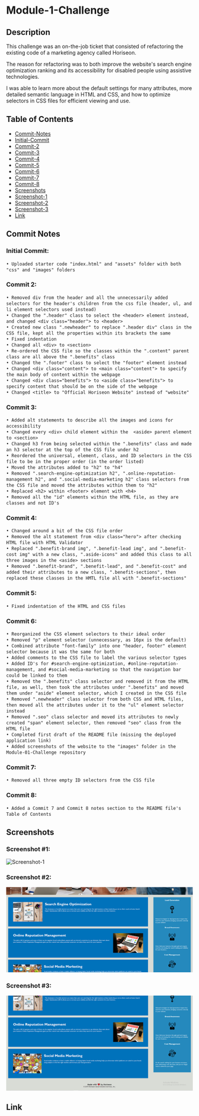 # Module-1-Challenge

## Description

This challenge was an on-the-job ticket that consisted of refactoring the existing code of a marketing agency called Horiseon.

The reason for refactoring was to both improve the website's search engine optimization ranking and its accessibility for disabled people using assistive technologies.

I was able to learn more about the default settings for many attributes, more detailed semantic language in HTML and CSS, and how to optimize selectors in CSS files for efficient viewing and use.

## Table of Contents
- [Commit-Notes](#commit-notes)
- [Initial-Commit](#initial-commit)
- [Commit-2](#commit-2)
- [Commit-3](#commit-3)
- [Commit-4](#commit-4)
- [Commit-5](#commit-5)
- [Commit-6](#commit-6)
- [Commit-7](#commit-7)
- [Commit-8](#commit-8)
- [Screenshots](#screenshots)
- [Screenshot-1](#screenshot-1)
- [Screenshot-2](#screenshot-2)
- [Screenshot-3](#screenshot-3)
- [Link](#link)

## Commit Notes

### Initial Commit:
	• Uploaded starter code "index.html" and "assets" folder with both "css" and "images" folders

### Commit 2:
	• Removed div from the header and all the unnecessarily added selectors for the header's children from the css file (header, ul, and li element selectors used instead)
	• Changed the ".header" class to select the <header> element instead, and changed <div class="header"> to <header>
	• Created new class ".newheader" to replace ".header div" class in the CSS file, kept all the properties within its brackets the same
	• Fixed indentation
	• Changed all <div> to <section>
	• Re-ordered the CSS file so the classes within the ".content" parent class are all above the ".benefits" class
	• Changed the ".footer" class to select the "footer" element instead
	• Changed <div class="content"> to <main class="content"> to specify the main body of content within the webpage
	• Changed <div class="benefits"> to <aside class="benefits"> to specify content that should be on the side of the webpage
	• Changed <title> to "Official Horiseon Website" instead of "website"

### Commit 3:
	• Added alt statements to describe all the images and icons for accessibility
	• Changed every <div> child element within the  <aside> parent element to <section>
	• Changed h3 from being selected within the ".benefits" class and made an h3 selector at the top of the CSS file under h2
	• Reordered the universal, element, class, and ID selectors in the CSS file to be in the proper order (in the order listed)
	• Moved the attributes added to "h2" to "h4"
	• Removed ".search-engine-optimization h2", ".online-reputation-management h2", and ".social-media-marketing h2" class selectors from the CSS file and moved the attributes within them to "h2"
	• Replaced <h2> within <footer> element with <h4>
	• Removed all the "id" elements within the HTML file, as they are classes and not ID's

### Commit 4:
	• Changed around a bit of the CSS file order
	• Removed the alt statement from <div class="hero"> after checking HTML file with HTML Validator
	• Replaced ".benefit-brand img", ".benefit-lead img", and ".benefit-cost img" with a new class, ".aside-icons" and added this class to all three images in the <aside> sections
	• Removed ".benefit-brand", ".benefit-lead", and ".benefit-cost" and added their attributes to a new class, ".benefit-sections", then replaced these classes in the HMTL file all with ".benefit-sections"

### Commit 5:
	• Fixed indentation of the HTML and CSS files

### Commit 6:
	• Reorganized the CSS element selectors to their ideal order
	• Removed "p" element selector (unnecessary, as 16px is the default)
	• Combined attribute "font-family" into one "header, footer" element selector because it was the same for both
	• Added comments to the CSS file to label the various selector types
	• Added ID's for #search-engine-optimization, #online-reputation-management, and #social-media-marketing so that the navigation bar could be linked to them
	• Removed the ".benefits" class selector and removed it from the HTML file, as well, then took the attributes under ".benefits" and moved them under "aside" element selector, which I created in the CSS file
	• Removed ".newheader" class selector from both CSS and HTML files, then moved all the attributes under it to the "ul" element selector instead
	• Removed ".seo" class selector and moved its attributes to newly created "span" element selector, then removed "seo" class from the HTML file
	• Completed first draft of the README file (missing the deployed application link)
    • Added screenshots of the website to the "images" folder in the Module-01-Challenge repository

### Commit 7:
    • Removed all three empty ID selectors from the CSS file

### Commit 8:
    • Added a Commit 7 and Commit 8 notes section to the README file's Table of Contents

## Screenshots

### Screenshot #1:

![Screenshot-1](./assets/images/Module-01-Challenge-Screenshot-1.PNG)

### Screenshot #2:

![Screenshot-2](./assets/images/Module-01-Challenge-Screenshot-2.PNG)

### Screenshot #3:

![Screenshot-3](./assets/images/Module-01-Challenge-Screenshot-3.PNG)

## Link

